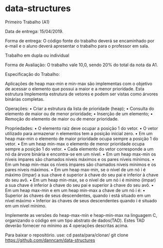 # data-structures

Primeiro Trabalho (A1)

Data de entrega: 15/04/2019.

Forma de entrega: O código fonte do trabalho deverá se encaminhado por e-mail e o aluno deverá apresentar o trabalho para o professor em sala.

Trabalho em dupla ou individual

Forma de Avaliação: O trabalho vale 10,0, sendo 20% do total da nota da A1.

Especificação do Trabalho:

Aplicações de heap max-min e min-max são implementas com o objetivo de acessar o elemento que possui a maior e a menor prioridade.
Esta estrutura Implementa estrutura de vetores e podem ser vistas como árvores binárias completas.

Operações:
•	Criar a estrutura da lista de prioridade (heap);
•	Consulta do elemento de maior ou de menor prioridade;
•	Inserção de um elemento;
•	Remoção do elemento de maior ou de menor prioridade.

Propriedades:
•	O elemento raiz deve ocupar a posição 1 do vetor.
•	O vetor utilizado para armazenar n elementos tem a posição inicial zero.
•	Em um heap max-min o elemento de maior prioridade ocupa sempre a posição 1 do vetor.
•	Em um heap min-max o elemento de menor prioridade ocupa sempre a posição 1 do vetor.
•	Cada elemento do vetor corresponde a um nó da árvore binária e encontra-se em um nível.
•	Em um heap max-min os níveis ímpares são chamados níveis máximos e os pares níveis mínimos.
•	Em um heap min-max os níveis ímpares são chamados níveis mínimos e os pares níveis máximos.
•	Em um heap max-min, se o nível de um nó i é máximo (ímpar) a sua chave é superior à chave do seu pai e inferior à chave do seu avô.
•	Em um heap min-max, se o nível de um nó i é mínimo (ímpar) a sua chave é inferior à chave do seu pai e superior à chave do seu avô.
•	Em um heap max-min e em um heap min-max a chave de um nó i é:
    •	Superior às chaves de seus descendentes, quando i está situado em um nível máximo
    •	Inferior às chaves de seus descendentes quando i é situado em um nível mínimo.

Implemente as versões do heap-max-min e heap-min-max na linguagem C, organizando o código em um tipo abstrato de dados(TAD). Estes TAD deverão fornecer no mínimo as 4 operações descritas acima.


Para baixar o repositório. use:
cd pasta/para/clonar/
git clone https://github.com/danncam/data-structures
